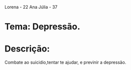 Lorena - 22
Ana Júlia - 37

# Tema: Depressão.

# Descrição:
Combate ao suicidio,tentar te ajudar, e previnir a depressão.
